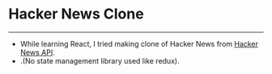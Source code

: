 # Hacker News Clone
---
- While learning React, I tried making clone of Hacker News from [Hacker News API](https://github.com/HackerNews/API).
- .(No state management library used like redux).
